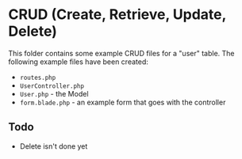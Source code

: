# CRUD (Create, Retrieve, Update, Delete)

This folder contains some example CRUD files for a "user" table. The following example files have been created:

- `routes.php`
- `UserController.php`
- `User.php` - the Model
- `form.blade.php` - an example form that goes with the controller

## Todo

- Delete isn't done yet